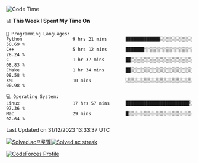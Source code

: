 
<!--START_SECTION:waka-->
![Code Time](http://img.shields.io/badge/Code%20Time-3%2C097%20hrs%2012%20mins-blue)

📊 **This Week I Spent My Time On** 

```text
💬 Programming Languages: 
Python                   9 hrs 21 mins       █████████████░░░░░░░░░░░░   50.69 % 
C++                      5 hrs 12 mins       ███████░░░░░░░░░░░░░░░░░░   28.24 % 
C                        1 hr 37 mins        ██░░░░░░░░░░░░░░░░░░░░░░░   08.83 % 
CMake                    1 hr 34 mins        ██░░░░░░░░░░░░░░░░░░░░░░░   08.58 % 
XML                      10 mins             ░░░░░░░░░░░░░░░░░░░░░░░░░   00.98 % 

💻 Operating System: 
Linux                    17 hrs 57 mins      ████████████████████████░   97.36 % 
Mac                      29 mins             █░░░░░░░░░░░░░░░░░░░░░░░░   02.64 % 
```


 Last Updated on 31/12/2023 13:33:37 UTC
<!--END_SECTION:waka-->


[![Solved.ac프로필](http://mazassumnida.wtf/api/generate_badge?boj=hckim96)](https://solved.ac/hckim96)[![Solved.ac streak](http://mazandi.herokuapp.com/api?handle=hckim96&theme=dark)](https://solved.ac/hckim96)


[![CodeForces Profile](https://cf.leed.at?id=hckim96)](https://codeforces.com/profile/hckim96)

